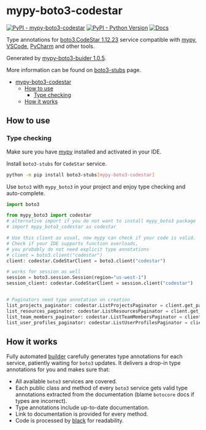 # mypy-boto3-codestar

[![PyPI - mypy-boto3-codestar](https://img.shields.io/pypi/v/mypy-boto3-codestar.svg?color=blue)](https://pypi.org/project/mypy-boto3-codestar)
[![PyPI - Python Version](https://img.shields.io/pypi/pyversions/mypy-boto3-codestar.svg?color=blue)](https://pypi.org/project/mypy-boto3-codestar)
[![Docs](https://img.shields.io/readthedocs/mypy-boto3-builder.svg?color=blue)](https://mypy-boto3-builder.readthedocs.io/)

Type annotations for
[boto3.CodeStar 1.12.23](https://boto3.amazonaws.com/v1/documentation/api/1.12.23/reference/services/codestar.html#CodeStar) service
compatible with [mypy](https://github.com/python/mypy), [VSCode](https://code.visualstudio.com/),
[PyCharm](https://www.jetbrains.com/pycharm/) and other tools.

Generated by [mypy-boto3-buider 1.0.5](https://github.com/vemel/mypy_boto3_builder).

More information can be found on [boto3-stubs](https://pypi.org/project/boto3-stubs/) page.

- [mypy-boto3-codestar](#mypy-boto3-codestar)
  - [How to use](#how-to-use)
    - [Type checking](#type-checking)
  - [How it works](#how-it-works)

## How to use

### Type checking

Make sure you have [mypy](https://github.com/python/mypy) installed and activated in your IDE.

Install `boto3-stubs` for `CodeStar` service.

```bash
python -m pip install boto3-stubs[mypy-boto3-codestar]
```

Use `boto3` with `mypy_boto3` in your project and enjoy type checking and auto-complete.

```python
import boto3

from mypy_boto3 import codestar
# alternative import if you do not want to install mypy_boto3 package
# import mypy_boto3_codestar as codestar

# Use this client as usual, now mypy can check if your code is valid.
# Check if your IDE supports function overloads,
# you probably do not need explicit type annotations
# client = boto3.client("codestar")
client: codestar.CodeStarClient = boto3.client("codestar")

# works for session as well
session = boto3.session.Session(region="us-west-1")
session_client: codestar.CodeStarClient = session.client("codestar")


# Paginators need type annotation on creation
list_projects_paginator: codestar.ListProjectsPaginator = client.get_paginator("list_projects")
list_resources_paginator: codestar.ListResourcesPaginator = client.get_paginator("list_resources")
list_team_members_paginator: codestar.ListTeamMembersPaginator = client.get_paginator("list_team_members")
list_user_profiles_paginator: codestar.ListUserProfilesPaginator = client.get_paginator("list_user_profiles")
```

## How it works

Fully automated [builder](https://github.com/vemel/mypy_boto3_builder) carefully generates
type annotations for each service, patiently waiting for `boto3` updates. It delivers
a drop-in type annotations for you and makes sure that:

- All available `boto3` services are covered.
- Each public class and method of every `boto3` service gets valid type annotations
  extracted from the documentation (blame `botocore` docs if types are incorrect).
- Type annotations include up-to-date documentation.
- Link to documentation is provided for every method.
- Code is processed by [black](https://github.com/psf/black) for readability.